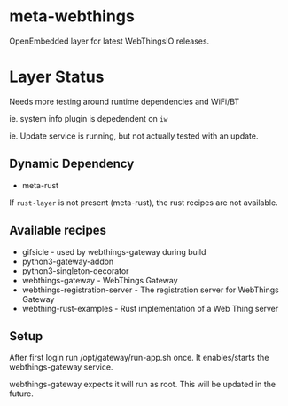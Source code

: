 # meta-webthings

OpenEmbedded layer for latest WebThingsIO releases.

# Layer Status

  Needs more testing around runtime dependencies and WiFi/BT

  ie. system info plugin is depedendent on `iw`

  ie. Update service is running, but not actually tested with an update.

## Dynamic Dependency
* meta-rust

If `rust-layer` is not present (meta-rust), the rust recipes are not available.

## Available recipes

* gifsicle - used by webthings-gateway during build
* python3-gateway-addon
* python3-singleton-decorator
* webthings-gateway - WebThings Gateway
* webthings-registration-server - The registration server for WebThings Gateway
* webthing-rust-examples - Rust implementation of a Web Thing server

## Setup

After first login run /opt/gateway/run-app.sh once.
It enables/starts the webthings-gateway service.

webthings-gateway expects it will run as root.  This will be updated in the future.